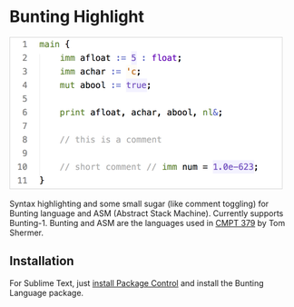 # Bunting Highlight

<img src="screenshot.png" width="482" alt="Screenshot">

Syntax highlighting and some small sugar (like comment toggling) for Bunting language and ASM (Abstract Stack Machine). Currently supports Bunting-1. Bunting and ASM are the languages used in [CMPT 379](http://www.cs.sfu.ca/CourseCentral/379/shermer/index.html) by Tom Shermer.

## Installation

For Sublime Text, just [install Package Control](https://packagecontrol.io/installation) and install the Bunting Language package.
